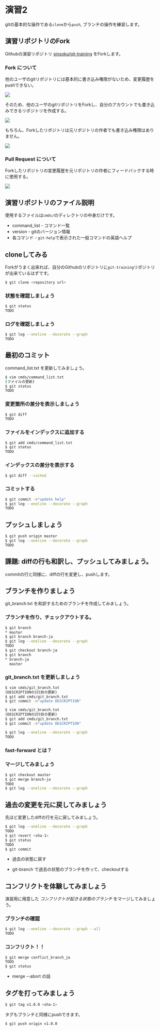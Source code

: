 # 演習2

gitの基本的な操作である`clone`から`push`, ブランチの操作を練習します。

## 演習リポジトリのFork

Githubの演習リポジトリ [sinsoku/git-training](https://github.com/sinsoku/git-training) をForkします。

### Fork について

他のユーザのgitリポジトリには基本的に書き込み権限がないため、変更履歴をpushできない。

![](https://raw.github.com/sinsoku/git-training/master/img/fork_1.png)

そのため、他のユーザのgitリポジトリをForkし、自分のアカウントでも書き込みできるリポジトリを作成する。

![](https://raw.github.com/sinsoku/git-training/master/img/fork_2.png)

もちろん、Forkしたリポジトリは元リポジトリの作者でも書き込み権限はありません。

![](https://raw.github.com/sinsoku/git-training/master/img/fork_3.png)

### Pull Request について

Forkしたリポジトリの変更履歴を元リポジトリの作者にフィードバックする時に使用する。

![](https://raw.github.com/sinsoku/git-training/master/img/pullreq_1.png)

## 演習リポジトリのファイル説明

使用するファイルは`cmds/`のディレクトリの中身だけです。

* command_list - コマンド一覧
* version      - gitのバージョン情報
* 各コマンド   - `git-help`で表示された一般コマンドの英語ヘルプ

## cloneしてみる

Forkがうまく出来れば、自分のGithubのリポジトリに`git-training`リポジトリが出来ているはずです。

```bash
$ git clone <repository url>
```

### 状態を確認しましょう

```bash
$ git status
TODO
```

### ログを確認しましょう

```bash
$ git log --oneline --decorate --graph
TODO
```

## 最初のコミット

command_list.txt を更新してみましょう。

```bash
$ vim cmds/command_list.txt
(ファイルの更新)
$ git status
TODO
```

### 変更箇所の差分を表示しましょう

```bash
$ git diff
TODO
```

### ファイルをインデックスに追加する

```bash
$ git add cmds/command_list.txt
$ git status
TODO
```

### インデックスの差分を表示する

```bash
$ git diff --cached
```

### コミットする

```bash
$ git commit -m"update help"
$ git log --oneline --decorate --graph
TODO
```

## プッシュしましょう

```bash
$ git push origin master
$ git log --oneline --decorate --graph
TODO
```

## 課題: diffの行も和訳し、プッシュしてみましょう。

commitの行と同様に、diffの行を変更し、pushします。

## ブランチを作りましょう

git_branch.txt を和訳するためのブランチを作成してみましょう。

### ブランチを作り、チェックアウトする。

```bash
$ git branch
* master
$ git branch branch-ja
$ git log --oneline --decorate --graph
TODO
$ git checkout branch-ja
$ git branch
* branch-ja
  master
```

### git_branch.txt を更新しましょう

```bash
$ vim cmds/git_branch.txt
(DESCRIPTIONの1行目の更新)
$ git add cmds/git_branch.txt
$ git commit -m"update DESCRIPTION"
```

```bash
$ vim cmds/git_branch.txt
(DESCRIPTIONの2行目の更新)
$ git add cmds/git_branch.txt
$ git commit -m"update DESCRIPTION"
```

```bash
$ git log --oneline --decorate --graph
TODO
```

### fast-forward とは？


### マージしてみましょう

```bash
$ git checkout master
$ git merge branch-ja
TODO
$ git log --oneline --decorate --graph
```

## 過去の変更を元に戻してみましょう

先ほど変更したdiffの行を元に戻してみましょう。

```bash
$ git log --oneline --decorate --graph
TODO
$ git revert <sha-1>
$ git status
TODO
$ git commit
```

* 過去の状態に戻す

- git-branch で過去の状態のブランチを作って、checkoutする

## コンフリクトを体験してみましょう

演習用に用意した *コンフリクトが起きる状態のブランチ* をマージしてみましょう。

### ブランチの確認

```bash
$ git log --oneline --decorate --graph --all
TODO
```

### コンフリクト！！

```bash
$ git merge conflict_branch_ja
TODO
$ git status
```

- merge --abort の話


## タグを打ってみましょう

```bash
$ git tag v1.0.0 <sha-1>
```

タグもブランチと同様にpushできます。

```bash
$ git push origin v1.0.0
```
